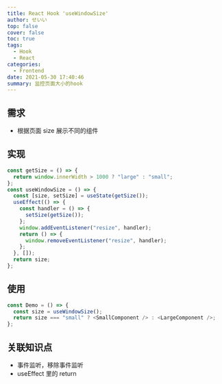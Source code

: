```yaml
---
title: React Hook 'useWindowSize'
author: せいい
top: false
cover: false
toc: true
tags:
  - Hook
  - React
categories:
  - Frontend
date: 2021-05-30 17:40:46
summary: 监控页面大小的hook
---
```


## 需求

- 根据页面 size 展示不同的组件

## 实现

```typescript
const getSize = () => {
  return window.innerWidth > 1000 ? "large" : "small";
};
const useWindowSize = () => {
  const [size, setSize] = useState(getSize());
  useEffect(() => {
    const handler = () => {
      setSize(getSize());
    };
    window.addEventListener("resize", handler);
    return () => {
      window.removeEventListener("resize", handler);
    };
  }, []);
  return size;
};
```

## 使用

```typescript
const Demo = () => {
  const size = useWindowSize();
  return size === "small" ? <SmallComponent /> : <LargeComponent />;
};
```

## 关联知识点

- 事件监听，移除事件监听
- useEffect 里的 return
